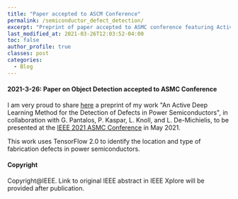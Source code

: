 ```yaml
---
title: "Paper accepted to ASCM Conference"
permalink: /semiconductor_defect_detection/
excerpt: "Preprint of paper accepted to ASMC conference featuring Active Learning approach for Object Detection."
last_modified_at: 2021-03-26T12:03:52-04:00
toc: false
author_profile: true
classes: post
categories:
  - Blog
---
```


#### 2021-3-26: Paper on Object Detection accepted to ASMC Conference

I am very proud to share [here](http://marco-bellini.github.io/blog/defect_detection_preprint.pdf) a preprint of my work "An Active Deep Learning Method for the Detection of Defects in Power Semiconductors", in collaboration with G. Pantalos, P. Kaspar, L. Knoll, and L. De-Michielis, to be presented at the [IEEE 2021 ASMC Conference](http://www.semi.org/en/connect/events/advanced-semiconductor-manufacturing-conference-asmc) in May 2021.

This work uses TensorFlow 2.0 to identify the location and type of fabrication defects in power semiconductors.


#### Copyright
Copyright@IEEE. Link to original IEEE abstract in IEEE Xplore will be provided after publication.